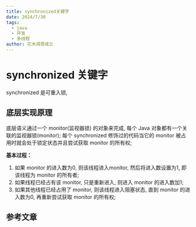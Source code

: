 ```yaml
---
title: synchronized关键字
date: 2024/7/30
tags:
  - java
  - 并发
  - 多线程
author: 花木凋零成兰
---
```


# synchronized 关键字

synchronized 是可重入锁,

## 底层实现原理

底层语义通过一个 monitor(监视器锁) 的对象来完成, 每个 Java 对象都有一个关联的监视器锁(monitor); 每个 synchronized 修饰过的代码当它的 monitor 被占用时就会处于锁定状态并且尝试获取 monitor 的所有权;

**基本过程：**
1. 如果 monitor 的进入数为0, 则该线程进入monitor, 然后将进入数设置为1, 即该线程为 monitor 的所有者;
2. 如果线程已经占有该 monitor, 只是重新进入, 则进入 monitor 的进入数加1;
3. 如果其他线程已经占用了 monitor, 则该线程进入阻塞状态, 直到 monitor 的进入数为0, 再重新尝试获取 monitor 的所有权;

## 参考文章
